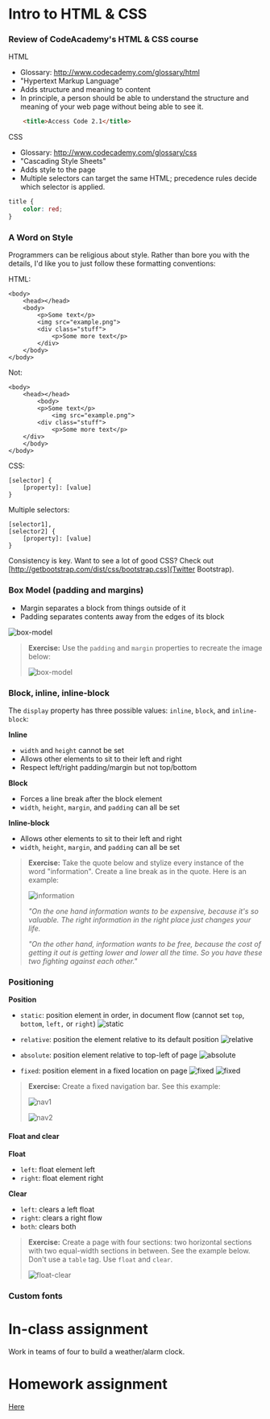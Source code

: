 # Intro to HTML & CSS

### Review of CodeAcademy's HTML & CSS course

HTML
- Glossary: http://www.codecademy.com/glossary/html
- "Hypertext Markup Language"
- Adds structure and meaning to content
- In principle, a person should be able to understand the structure and meaning of your web page without being able to see it.

```html
    <title>Access Code 2.1</title>
```

CSS
- Glossary: http://www.codecademy.com/glossary/css
- "Cascading Style Sheets"
- Adds style to the page
- Multiple selectors can target the same HTML; precedence rules decide which selector is applied.

```css
title {
    color: red;
}
```

### A Word on Style

Programmers can be religious about style. Rather than bore you with the details, I'd like you to just follow these formatting conventions:

HTML:
```
<body>
    <head></head>
    <body>
        <p>Some text</p>
        <img src="example.png">
        <div class="stuff">
            <p>Some more text</p>
        </div>
    </body>
</body>
```

Not:
```
<body>
    <head></head>
        <body>
        <p>Some text</p>
            <img src="example.png">
        <div class="stuff">
            <p>Some more text</p>
    </div>
    </body>
</body>

```

CSS:
```
[selector] {
    [property]: [value]
}
```

Multiple selectors:

```
[selector1],
[selector2] {
    [property]: [value]
}
```

Consistency is key. Want to see a lot of good CSS? Check out [http://getbootstrap.com/dist/css/bootstrap.css](Twitter Bootstrap).


### Box Model (padding and margins)

- Margin separates a block from things outside of it
- Padding separates contents away from the edges of its block

![box-model](images/box-model1.png)

> **Exercise:** Use the `padding` and `margin` properties to recreate the image below:
>
> ![box-model](images/box-model2.png)

### Block, inline, inline-block

The `display` property has three possible values: `inline`, `block`, and `inline-block`:

**Inline**
- `width` and `height` cannot be set
- Allows other elements to sit to their left and right
- Respect left/right padding/margin but not top/bottom

**Block**
- Forces a line break after the block element
- `width`, `height`, `margin`, and `padding` can all be set

**Inline-block**
- Allows other elements to sit to their left and right
- `width`, `height`, `margin`, and `padding` can all be set

> **Exercise:** Take the quote below and stylize every instance of the word "information". Create a line break as in the quote. Here is an example:
>
> ![information](images/information.png)
>
> *"On the one hand information wants to be expensive, because it's so valuable. The right information in the right place just changes your life.*
>
> *"On the other hand, information wants to be free, because the cost of getting it out is getting lower and lower all the time. So you have these two fighting against each other."*

### Positioning

**Position**
- `static`: position element in order, in document flow (cannot set `top`, `bottom`, `left,` or `right`)
  ![static](images/static.png)

- `relative`: position the element relative to its default position
  ![relative](images/relative.png)

- `absolute`: position element relative to top-left of page
  ![absolute](images/absolute.png)

- `fixed`: position element in a fixed location on page
  ![fixed](images/fixed1.png)
  ![fixed](images/fixed2.png)

> **Exercise:** Create a fixed navigation bar. See this example:
>
> ![nav1](images/nav1.png)
>
> ![nav2](images/nav2.png)

#### Float and clear

**Float**
- `left`: float element left
- `right`: float element right

**Clear**
- `left`: clears a left float
- `right`: clears a right flow
- `both`: clears both

> **Exercise:** Create a page with four sections: two horizontal sections with two equal-width sections in between. See the example below. Don't use a `table` tag. Use `float` and `clear`.
>
> ![float-clear](images/float-clear.png)

### Custom fonts

# In-class assignment
Work in teams of four to build a weather/alarm clock.

# Homework assignment
[Here](assignment.md)
